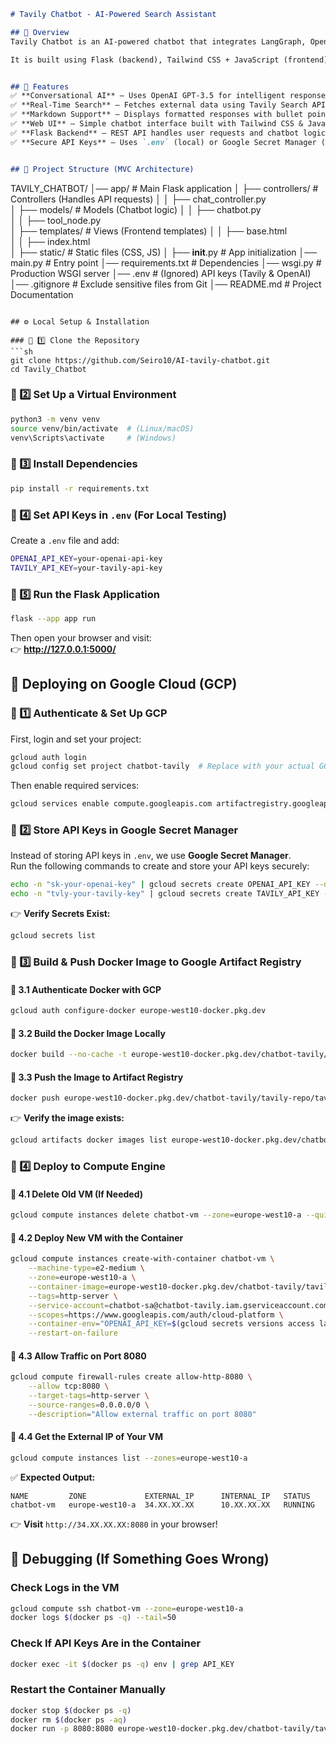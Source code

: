 ```md
# Tavily Chatbot - AI-Powered Search Assistant  

## 🔹 Overview  
Tavily Chatbot is an AI-powered chatbot that integrates LangGraph, OpenAI GPT-3.5, and Tavily Search to provide conversational AI responses with real-time search capabilities.  

It is built using Flask (backend), Tailwind CSS + JavaScript (frontend), and follows the MVC architecture for maintainability.  


## 🚀 Features  
✅ **Conversational AI** – Uses OpenAI GPT-3.5 for intelligent responses.  
✅ **Real-Time Search** – Fetches external data using Tavily Search API.  
✅ **Markdown Support** – Displays formatted responses with bullet points, headers, and code blocks.  
✅ **Web UI** – Simple chatbot interface built with Tailwind CSS & JavaScript.  
✅ **Flask Backend** – REST API handles user requests and chatbot logic.  
✅ **Secure API Keys** – Uses `.env` (local) or Google Secret Manager (GCP) for credentials.  


## 📂 Project Structure (MVC Architecture)  
```
TAVILY_CHATBOT/
│── app/                     # Main Flask application
│   ├── controllers/         # Controllers (Handles API requests)
│   │   ├── chat_controller.py  
│   ├── models/              # Models (Chatbot logic)
│   │   ├── chatbot.py        
│   │   ├── tool_node.py     
│   ├── templates/           # Views (Frontend templates)
│   │   ├── base.html     
│   │   ├── index.html    
│   ├── static/              # Static files (CSS, JS)
│   ├── __init__.py          # App initialization
│── main.py                  # Entry point
│── requirements.txt         # Dependencies
│── wsgi.py                  # Production WSGI server
│── .env                     # (Ignored) API keys (Tavily & OpenAI)
│── .gitignore               # Exclude sensitive files from Git
│── README.md                # Project Documentation
```

## ⚙️ Local Setup & Installation  

### 🔹 1️⃣ Clone the Repository  
```sh
git clone https://github.com/Seiro10/AI-tavily-chatbot.git
cd Tavily_Chatbot
```

### 🔹 2️⃣ Set Up a Virtual Environment  
```sh
python3 -m venv venv
source venv/bin/activate  # (Linux/macOS)
venv\Scripts\activate     # (Windows)
```

### 🔹 3️⃣ Install Dependencies  
```sh
pip install -r requirements.txt
```

### 🔹 4️⃣ Set API Keys in `.env` (For Local Testing)  
Create a `.env` file and add:  
```sh
OPENAI_API_KEY=your-openai-api-key
TAVILY_API_KEY=your-tavily-api-key
```

### 🔹 5️⃣ Run the Flask Application  
```sh
flask --app app run
```
Then open your browser and visit:  
👉 **http://127.0.0.1:5000/**  


## 🚀 Deploying on Google Cloud (GCP)  

### **🔹 1️⃣ Authenticate & Set Up GCP**
First, login and set your project:  
```sh
gcloud auth login
gcloud config set project chatbot-tavily  # Replace with your actual GCP project ID
```
Then enable required services:  
```sh
gcloud services enable compute.googleapis.com artifactregistry.googleapis.com secretmanager.googleapis.com
```


### **🔹 2️⃣ Store API Keys in Google Secret Manager**  
Instead of storing API keys in `.env`, we use **Google Secret Manager**.  
Run the following commands to create and store your API keys securely:  
```sh
echo -n "sk-your-openai-key" | gcloud secrets create OPENAI_API_KEY --data-file=-
echo -n "tvly-your-tavily-key" | gcloud secrets create TAVILY_API_KEY --data-file=-
```
👉 **Verify Secrets Exist:**  
```sh
gcloud secrets list
```

### **🔹 3️⃣ Build & Push Docker Image to Google Artifact Registry**  

#### **📌 3.1 Authenticate Docker with GCP**
```sh
gcloud auth configure-docker europe-west10-docker.pkg.dev
```

#### **📌 3.2 Build the Docker Image Locally**
```sh
docker build --no-cache -t europe-west10-docker.pkg.dev/chatbot-tavily/tavily-repo/tavily-chatbot .
```

#### **📌 3.3 Push the Image to Artifact Registry**
```sh
docker push europe-west10-docker.pkg.dev/chatbot-tavily/tavily-repo/tavily-chatbot
```

👉 **Verify the image exists:**
```sh
gcloud artifacts docker images list europe-west10-docker.pkg.dev/chatbot-tavily/tavily-repo
```


### **🔹 4️⃣ Deploy to Compute Engine**  

#### **📌 4.1 Delete Old VM (If Needed)**
```sh
gcloud compute instances delete chatbot-vm --zone=europe-west10-a --quiet
```

#### **📌 4.2 Deploy New VM with the Container**
```sh
gcloud compute instances create-with-container chatbot-vm \
    --machine-type=e2-medium \
    --zone=europe-west10-a \
    --container-image=europe-west10-docker.pkg.dev/chatbot-tavily/tavily-repo/tavily-chatbot \
    --tags=http-server \
    --service-account=chatbot-sa@chatbot-tavily.iam.gserviceaccount.com \
    --scopes=https://www.googleapis.com/auth/cloud-platform \
    --container-env="OPENAI_API_KEY=$(gcloud secrets versions access latest --secret=OPENAI_API_KEY),TAVILY_API_KEY=$(gcloud secrets versions access latest --secret=TAVILY_API_KEY)" \
    --restart-on-failure
```

#### **📌 4.3 Allow Traffic on Port 8080**
```sh
gcloud compute firewall-rules create allow-http-8080 \
    --allow tcp:8080 \
    --target-tags=http-server \
    --source-ranges=0.0.0.0/0 \
    --description="Allow external traffic on port 8080"
```

#### **📌 4.4 Get the External IP of Your VM**
```sh
gcloud compute instances list --zones=europe-west10-a
```
✅ **Expected Output:**
```
NAME         ZONE             EXTERNAL_IP      INTERNAL_IP   STATUS
chatbot-vm   europe-west10-a  34.XX.XX.XX      10.XX.XX.XX   RUNNING
```
👉 **Visit** `http://34.XX.XX.XX:8080` in your browser!


## 🚀 Debugging (If Something Goes Wrong)

### **Check Logs in the VM**
```sh
gcloud compute ssh chatbot-vm --zone=europe-west10-a
docker logs $(docker ps -q) --tail=50
```

### **Check If API Keys Are in the Container**
```sh
docker exec -it $(docker ps -q) env | grep API_KEY
```

### **Restart the Container Manually**
```sh
docker stop $(docker ps -q)
docker rm $(docker ps -aq)
docker run -p 8080:8080 europe-west10-docker.pkg.dev/chatbot-tavily/tavily-repo/tavily-chatbot
```